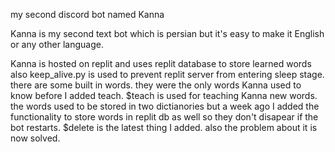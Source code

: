
my second discord bot named Kanna

Kanna is my second text bot which is persian but it's easy to make it English or any other language.

Kanna is hosted on replit and uses replit database to store learned words also keep_alive.py is used to prevent replit server from entering sleep stage.
there are some built in words. they were the only words Kanna used to know before I added teach. $teach is used for teaching Kanna new words.
the words used to be stored in two dictianories but a week ago I added the functionality to store words in replit db as well so they don't disapear if the bot restarts.
$delete is the latest thing I added. also the problem about it is now solved.
